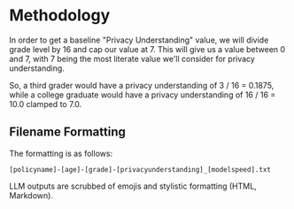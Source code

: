 # Methodology

In order to get a baseline "Privacy Understanding" value, we will divide grade level by 16 and cap our value at 7. This will give us a value between 0 and 7, with 7 being the most literate value we'll consider for privacy understanding.

So, a third grader would have a privacy understanding of 3 / 16 = 0.1875, while a college graduate would have a privacy understanding of 16 / 16 = 10.0 clamped to 7.0.

## Filename Formatting

The formatting is as follows:

```
[policyname]-[age]-[grade]-[privacyunderstanding]_[modelspeed].txt
```

LLM outputs are scrubbed of emojis and stylistic formatting (HTML, Markdown).
